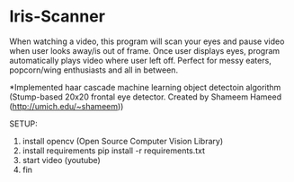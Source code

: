 # Iris-Scanner

When watching a video, this program will scan your eyes and pause video when user looks away/is out of frame. Once user displays eyes, program automatically plays video where user left off. Perfect for messy eaters, popcorn/wing enthusiasts and all in between.

*Implemented haar cascade machine learning object detectoin algorithm (Stump-based 20x20 frontal eye detector.
    Created by Shameem Hameed (http://umich.edu/~shameem))

SETUP:
1. install opencv (Open Source Computer Vision Library)
2. install requirements pip install -r requirements.txt
3. start video (youtube)
4. fin
